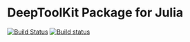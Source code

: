 # DeepToolKit Package for Julia

[![Build Status](https://travis-ci.org/JuliaLang/Compat.jl.svg?branch=master)](https://github.com/fetaxyu/DeepToolKit.jl)
[![Build status](https://ci.appveyor.com/api/projects/status/github/JuliaLang/Compat.jl?branch=master)](https://github.com/fetaxyu/DeepToolKit.jl)
